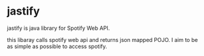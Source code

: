 # jastify
jastify is java library for Spotify Web API.

this libaray calls spotify web api and returns json mapped POJO.
I aim to be as simple as possible to access spotify.
